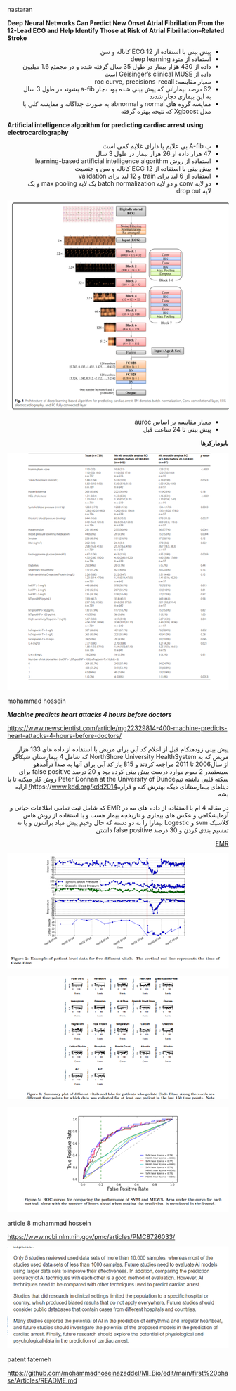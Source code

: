 

nastaran

**Deep Neural Networks Can Predict New Onset Atrial Fibrillation From the 12-Lead ECG and Help Identify Those at Risk of Atrial Fibrillation–Related Stroke**

<div dir="rtl">


-	پیش بینی با استفاده از ECG  12 کاناله  و سن
-	استفاده از متود deep learning
-	داده از 430 هزار بیمار در طول 35 سال گرفته شده و در مجمئع 1.6 میلیون داده از  Geisinger’s clinical   MUSE است
-	معیار مقایسه: roc curve, precisions-recall
-	62 درصد بیمارانی که پیش بینی شده بود دچار a-fib  بشوند در طول 3 سال به این بیماری دچار شدند
-	مقایسه گروه های normal و abnormal  به صورت جداگانه و مقایسه کلی با مدل Xgboost  که نتیجه بهتره گرفته 
 
</div>

**Artificial intelligence algorithm for predicting cardiac arrest using electrocardiography**
<div dir="rtl">

-	ب A-fib بی علایم یا دارای غلایم کمی است
-	47 هزار داده از 26 هزار بیمار در طول 3 سال
-	استفاده از روش learning-based artificial intelligence algorithm
-	پیش بینی با استفاده از ECG  12 کاناله  و سن و جنسیت
-	استفاده از 6 لید برای train  و 12 لید برای validation
-	دو لایه conv  و دو لایه batch normalization  یک لایه max pooling  و یک لایه drop out 
</div>

![image](https://github.com/mohammadhoseinazaddel/Ml_Bio/blob/main/statics/img/nas1.png)
<div dir="rtl">

-	معیار مقایسه بر اساس auroc
-	پیش بینی تا 24 ساعت قبل


**بایومارکرها**
 </div>
 
 ![image](https://github.com/mohammadhoseinazaddel/Ml_Bio/blob/main/statics/img/nas%20biomarkers.png)

mohammad hossein

***Machine predicts heart attacks 4 hours before doctors***

https://www.newscientist.com/article/mg22329814-400-machine-predicts-heart-attacks-4-hours-before-doctors/
<div dir="rtl">

پیش بینی زودهنکام قبل از اعلام کد آبی برای مریض با استفاده از داده های 133 هزار مریض که به NorthShore University HealthSystem که شامل 4 بیمارستان شیکاگو از سال2006 تا 2011 مراجعه کردند و 815 باز کد آبی برای آنها به صدا درآمدهو سیستمدر 2 سوم موارد درست پیش بینی کرده بود و  20 درصد false positive برای سکته قلبی داشته تیمPeter Donnan at the University of Dunde روش کار میکنه تا با دیتاهای بیمارستانای دیگه بهترش کنه و قرارهhttps://www.kdd.org/kdd2014/ ارایه بشه
 
 در مقاله 4 ام با استفاده از داده های مه در EMR که شامل ثبت تمامی اطلاعات حیاتی و آرمایشگاهی و عکس های بیماری و ناریخجه بیمار هست و با استقاده از روش هاس کلاسیک svm و Logestic بیمارا را به دو دسته که حال وخیم پیش میاد براشون و یا نه تقسیم بندی کردن و 30 درصد false positive داشتن
 
[EMR](https://en.wikipedia.org/wiki/Electronic_health_record)
 
 ![image](https://github.com/mohammadhoseinazaddel/Ml_Bio/blob/main/statics/img/art4%20hart%20rate%20temprature%20time%20series.png)
 
 ![image](https://github.com/mohammadhoseinazaddel/Ml_Bio/blob/main/statics/img/art4%20lab%20vital%20features.png)
 
 ![image](https://github.com/mohammadhoseinazaddel/Ml_Bio/blob/main/statics/img/art4%20fp.bmp)
 
</div>
article 8 mohammad hossein

https://www.ncbi.nlm.nih.gov/pmc/articles/PMC8726033/

![](https://github.com/mohammadhoseinazaddel/Ml_Bio/blob/main/statics/img/only%205.png)

patent fatemeh

https://github.com/mohammadhoseinazaddel/Ml_Bio/edit/main/first%20phase/Articles/README.md

